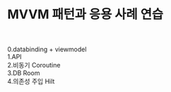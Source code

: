 # MVVM 패턴과 응용 사례 연습
<br/><br/>
0.databinding + viewmodel
<br/>
1.API
<br/>
2.비동기 Coroutine
<br/>
3.DB Room
<br/>
4.의존성 주입 Hilt
<br/>
